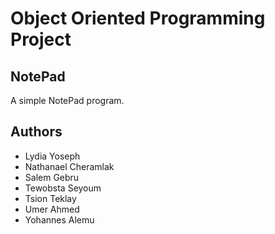 # Object Oriented Programming Project

## NotePad

A simple NotePad program.

## Authors

- Lydia Yoseph
- Nathanael Cheramlak
- Salem Gebru
- Tewobsta Seyoum
- Tsion Teklay
- Umer Ahmed
- Yohannes Alemu

